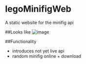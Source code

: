 # legoMinifigWeb
A static website for the minifig api

##Looks like
![image](https://user-images.githubusercontent.com/49443576/189451099-add161b0-f038-457b-99b6-d67f444c6214.png)

##Functionality
- introduces not yet live api
- random minifig online + download
